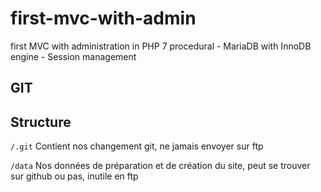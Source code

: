 # first-mvc-with-admin
first MVC with administration in PHP 7 procedural - MariaDB with InnoDB engine - Session management

## GIT

## Structure

`/.git`
Contient nos changement git, ne jamais envoyer sur ftp

`/data`
Nos données de préparation et de création du site, peut se trouver sur github ou pas, inutile en ftp 